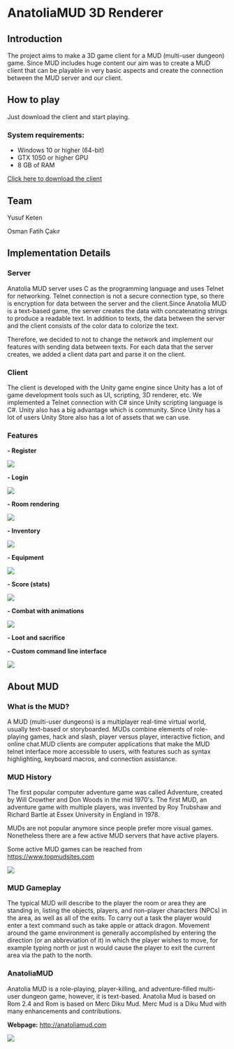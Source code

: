 # AnatoliaMUD 3D Renderer

## Introduction
The project aims to make a 3D game client for a MUD (multi-user dungeon) game. Since MUD includes huge content our aim was to create a MUD client that can be playable in very basic aspects and create the connection between the MUD server and our client.

## How to play
Just download the client and start playing.

### System requirements:
- Windows 10 or higher (64-bit)
- GTX 1050 or higher GPU
- 8 GB of RAM

[Click here to download the client](https://drive.google.com)

## Team

Yusuf Keten

Osman Fatih Çakır

## Implementation Details

### Server
Anatolia MUD server uses C as the programming language and uses Telnet for networking. Telnet connection is not a secure connection type, so there is encryption for data between the server and the client.Since Anatolia MUD is a text-based game, the server creates the data with concatenating strings to produce a readable text. In addition to texts, the data between the server and the client consists of the color data to colorize the text.

Therefore, we decided to not to change the network and implement our features with sending data between texts. For each data that the server creates, we added a client data part and parse it on the client.

### Client
The client is developed with the Unity game engine since Unity has a lot of game development tools such as UI, scripting, 3D renderer, etc. We implemented a Telnet connection with C# since Unity scripting language is C#. Unity also has a big advantage which is community. Since Unity has a lot of users Unity Store also has a lot of assets that we can use.









### Features

**- Register**

![](assets/6.png)

**- Login**

![](assets/5.png)

**- Room rendering**
  
![](assets/4.png)

**- Inventory**

![](assets/7.png)

**- Equipment**

![](assets/8.png)

**- Score (stats)**

![](assets/9.png)

**- Combat with animations**

![](assets/10.png)

**- Loot and sacrifice**

**- Custom command line interface**

![](assets/11.png)













## About MUD

### What is the MUD?
A MUD (multi-user dungeons) is a multiplayer real-time virtual world, usually text-based or storyboarded. MUDs combine elements of role-playing games, hack and slash, player versus player, interactive fiction, and online chat.MUD clients are computer applications that make the MUD telnet interface more accessible to users, with features such as syntax highlighting, keyboard macros, and connection assistance.

### MUD History
The first popular computer adventure game was called Adventure, created by Will Crowther and Don Woods in the mid 1970's. The first MUD, an adventure game with multiple players, was invented by Roy Trubshaw and Richard Bartle at Essex University in England in 1978.

MUDs are not popular anymore since people prefer more visual games. Nonetheless there are a few active MUD servers that have active players. 

Some active MUD games can be reached from https://www.topmudsites.com

![](assets/1.png)

### MUD Gameplay
The typical MUD will describe to the player the room or area they are standing in, listing the objects, players, and non-player characters (NPCs) in the area, as well as all of the exits. To carry out a task the player would enter a text command such as take apple or attack dragon. Movement around the game environment is generally accomplished by entering the direction (or an abbreviation of it) in which the player wishes to move, for example typing north or just n would cause the player to exit the current area via the path to the north.

### AnatoliaMUD
Anatolia MUD is a role-playing, player-killing, and adventure-filled multi-user dungeon game, however, it is text-based. Anatolia Mud is based on Rom 2.4 and Rom is based on Merc Diku Mud. Merc Mud is a Diku Mud with many enhancements and contributions.

**Webpage:** http://anatoliamud.com

![](assets/2.png)
